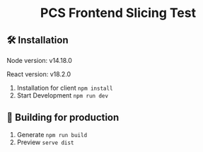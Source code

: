 <div align='center'><h1>PCS Frontend Slicing Test</h1></div>

## 🛠 Installation

Node version: v14.18.0

React version: v18.2.0

1. Installation for client
   `npm install`
2. Start Development
   `npm run dev`

## 🚀 Building for production

1. Generate
   `npm run build`
2. Preview
   `serve dist`
